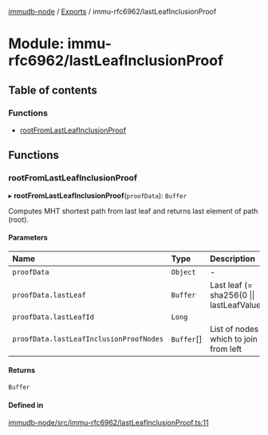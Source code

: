 [immudb-node](../README.md) / [Exports](../modules.md) / immu-rfc6962/lastLeafInclusionProof

# Module: immu-rfc6962/lastLeafInclusionProof

## Table of contents

### Functions

- [rootFromLastLeafInclusionProof](immu_rfc6962_lastLeafInclusionProof.md#rootfromlastleafinclusionproof)

## Functions

### rootFromLastLeafInclusionProof

▸ **rootFromLastLeafInclusionProof**(`proofData`): `Buffer`

Computes MHT shortest path from last leaf and returns last element of path
(root).

#### Parameters

| Name | Type | Description |
| :------ | :------ | :------ |
| `proofData` | `Object` | - |
| `proofData.lastLeaf` | `Buffer` | Last leaf (= sha256(0 \|\| lastLeafValue)) |
| `proofData.lastLeafId` | `Long` |  |
| `proofData.lastLeafInclusionProofNodes` | `Buffer`[] | List of nodes which to join from left |

#### Returns

`Buffer`

#### Defined in

[immudb-node/src/immu-rfc6962/lastLeafInclusionProof.ts:11](https://github.com/codenotary/immudb-node/blob/fe12060/immudb-node/src/immu-rfc6962/lastLeafInclusionProof.ts#L11)
